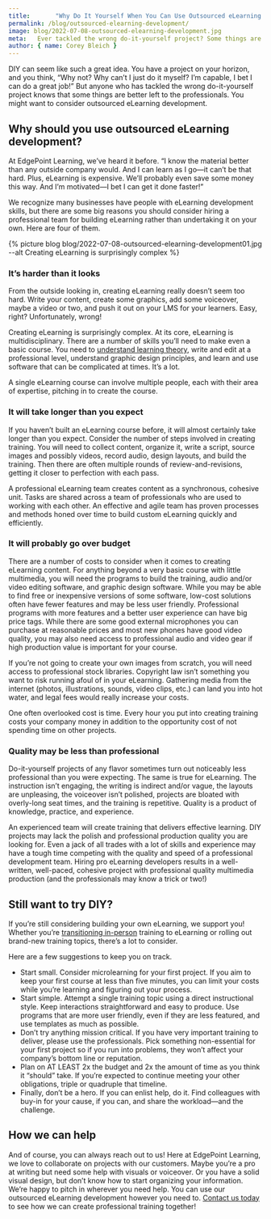 ```yaml
---
title:       "Why Do It Yourself When You Can Use Outsourced eLearning Development?"
permalink: /blog/outsourced-elearning-development/
image: blog/2022-07-08-outsourced-elearning-development.jpg
meta:   Ever tackled the wrong do-it-yourself project? Some things are better left to the professionals. Outsourced eLearning development might be your best bet.
author: { name: Corey Bleich }
---
```


DIY can seem like such a great idea. You have a project on your horizon, and you think, “Why not? Why can’t I just do it myself? I’m capable, I bet I can do a great job!” But anyone who has tackled the wrong do-it-yourself project knows that some things are better left to the professionals. You might want to consider outsourced eLearning development.

## Why should you use outsourced eLearning development?

At EdgePoint Learning, we’ve heard it before. “I know the material better than any outside company would. And I can learn as I go—it can’t be that hard. Plus, eLearning is expensive. We’ll probably even save some money this way. And I’m motivated—I bet I can get it done faster!” 

We recognize many businesses have people with eLearning development skills, but there are some big reasons you should consider hiring a professional team for building eLearning rather than undertaking it on your own. Here are four of them.

{% picture blog blog/2022-07-08-outsourced-elearning-development01.jpg --alt Creating eLearning is surprisingly complex %}

### It’s harder than it looks

From the outside looking in, creating eLearning really doesn’t seem too hard. Write your content, create some graphics, add some voiceover, maybe a video or two, and push it out on your LMS for your learners. Easy, right? Unfortunately, wrong!

Creating eLearning is surprisingly complex. At its core, eLearning is multidisciplinary. There are a number of skills you’ll need to make even a basic course. You need to [understand learning theory](https://www.mindtools.com/pages/article/cognitive-load-theory.htm), write and edit at a professional level, understand graphic design principles, and learn and use software that can be complicated at times. It’s a lot. 

A single eLearning course can involve multiple people, each with their area of expertise, pitching in to create the course.

### It will take longer than you expect

If you haven’t built an eLearning course before, it will almost certainly take longer than you expect. Consider the number of steps involved in creating training. You will need to collect content, organize it, write a script, source images and possibly videos, record audio, design layouts, and build the training. Then there are often multiple rounds of review-and-revisions, getting it closer to perfection with each pass. 

A professional eLearning team creates content as a synchronous, cohesive unit. Tasks are shared across a team of professionals who are used to working with each other. An effective and agile team has proven processes and methods honed over time to build custom eLearning quickly and efficiently. 

### It will probably go over budget

There are a number of costs to consider when it comes to creating eLearning content. For anything beyond a very basic course with little multimedia, you will need the programs to build the training, audio and/or video editing software, and graphic design software. While you may be able to find free or inexpensive versions of some software, low-cost solutions often have fewer features and may be less user friendly. Professional programs with more features and a better user experience can have big price tags. While there are some good external microphones you can purchase at reasonable prices and most new phones have good video quality, you may also need access to professional audio and video gear if high production value is important for your course.

If you’re not going to create your own images from scratch, you will need access to professional stock libraries. Copyright law isn’t something you want to risk running afoul of in your eLearning. Gathering media from the internet (photos, illustrations, sounds, video clips, etc.) can land you into hot water, and legal fees would really increase your costs.

One often overlooked cost is time. Every hour you put into creating training costs your company money in addition to the opportunity cost of not spending time on other projects. 

### Quality may be less than professional

Do-it-yourself projects of any flavor sometimes turn out noticeably less professional than you were expecting. The same is true for eLearning. The instruction isn’t engaging, the writing is indirect and/or vague, the layouts are unpleasing, the voiceover isn’t polished, projects are bloated with overly-long seat times, and the training is repetitive. Quality is a product of knowledge, practice, and experience. 

An experienced team will create training that delivers effective learning. DIY projects may lack the polish and professional production quality you are looking for. Even a jack of all trades with a lot of skills and experience may have a tough time competing with the quality and speed of a professional development team. Hiring pro eLearning developers results in a well-written, well-paced, cohesive project with professional quality multimedia production (and the professionals may know a trick or two!)

## Still want to try DIY?

If you’re still considering building your own eLearning, we support you! Whether you’re [transitioning in-person](/blog/in-person-training-to-elearning-transition/) training to eLearning or rolling out brand-new training topics, there’s a lot to consider.  

Here are a few suggestions to keep you on track. 

* Start small. Consider microlearning for your first project. If you aim to keep your first course at less than five minutes, you can limit your costs while you’re learning and figuring out your process.
* Start simple. Attempt a single training topic using a direct instructional style. Keep interactions straightforward and easy to produce. Use programs that are more user friendly, even if they are less featured, and use templates as much as possible.
* Don’t try anything mission critical. If you have very important training to deliver, please use the professionals. Pick something non-essential for your first project so if you run into problems, they won’t affect your company’s bottom line or reputation.
* Plan on AT LEAST 2x the budget and 2x the amount of time as you think it “should” take. If you’re expected to continue meeting your other obligations, triple or quadruple that timeline.  
* Finally, don’t be a hero. If you can enlist help, do it. Find colleagues with buy-in for your cause, if you can, and share the workload—and the challenge.

## How we can help

And of course, you can always reach out to us! Here at EdgePoint Learning, we love to collaborate on projects with our customers. Maybe you’re a pro at writing but need some help with visuals or voiceover. Or you have a solid visual design, but don’t know how to start organizing your information. We’re happy to pitch in wherever you need help. You can use our outsourced eLearning development however you need to. [Contact us today](/contact/) to see how we can create professional training together!
